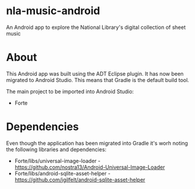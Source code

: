 nla-music-android
=================

An Android app to explore the National Library's digital collection of sheet music

About
=====
This Android app was built using the ADT Eclipse plugin. It has now been migrated to Android Studio. This means that Gradle is the default build tool. 

The main project to be imported into Android Studio:

* Forte 

Dependencies
============
Even though the application has been migrated into Gradle it's worh noting the following libraries and dependencies:

* Forte/libs/universal-image-loader - https://github.com/nostra13/Android-Universal-Image-Loader
* Forte/libs/android-sqlite-asset-helper - https://github.com/jgilfelt/android-sqlite-asset-helper

